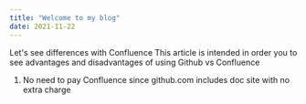 ```yaml
---
title: "Welcome to my blog"
date: 2021-11-22
---
```


Let's see differences with Confluence 
This article is intended in order you to see advantages and disadvantages of using Github vs Confluence
1. No need to pay Confluence since github.com includes doc site with no extra charge
